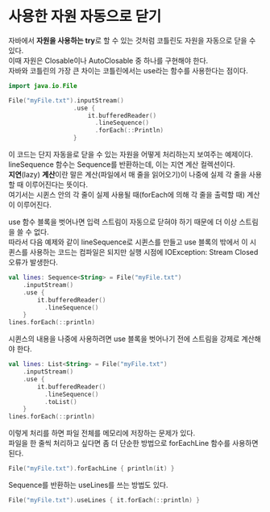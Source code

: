 # 사용한 자원 자동으로 닫기
자바에서 **자원을 사용하는 try**로 할 수 있는 것처럼 코틀린도 자원을 자동으로 닫을 수 있다.  
이때 자원은 Closable이나 AutoClosable 중 하나를 구현해야 한다.  
자바와 코틀린의 가장 큰 차이는 코틀린에서는 use라는 함수를 사용한다는 점이다.
```kotlin
import java.io.File

File("myFile.txt").inputStream()
                  .use {
                      it.bufferedReader()
                        .lineSequence()
                        .forEach(::Println)
                  }
```
이 코드는 단지 자동을로 닫을 수 있는 자원을 어떻게 처리하는지 보여주는 예제이다.  
lineSequence 함수는 Sequence를 반환하는데, 이는 지연 계산 컬렉션이다.  
**지연**(lazy) **계산**이란 말은 계산(파일에서 매 줄을 읽어오기)이 나중에 실제 각 줄을 사용할 때 이루어진다는 뜻이다.  
여기서는 시퀸스 안의 각 줄이 실제 사용될 때(forEach에 의해 각 줄을 출력할 때) 계산이 이루어진다.

use 함수 블록을 벗어나면 입력 스트림이 자동으로 닫혀야 하기 때문에 더 이상 스트림을 쓸 수 없다.  
따라서 다음 예제와 같이 lineSequence로 시퀸스를 만들고 use 블록의 밖에서 이 시퀸스를 사용하는 코드는 컴파일은 되지만 실행 시점에 IOException: Stream Closed 오류가 발생한다.
```kotlin
val lines: Sequence<String> = File("myFile.txt")
    .inputStream()
    .use {
        it.bufferedReader()
          .lineSequence()
    }
lines.forEach(::println)
```
시퀸스의 내용을 나중에 사용하려면 use 블록을 벗어나기 전에 스트림을 강제로 계산해야 한다.
```kotlin
val lines: List<String> = File("myFile.txt")
    .inputStream()
    .use {
        it.bufferedReader()
          .lineSequence()
          .toList()
    }
lines.forEach(::println)
```
이렇게 처리를 하면 파일 전체를 메모리에 저장하는 문제가 있다.  
파일을 한 줄씩 처리하고 싶다면 좀 더 단순한 방법으로 forEachLine 함수를 사용하면 된다.
```kotlin
File("myFile.txt").forEachLine { println(it) }
```
Sequence를 반환하는 useLines를 쓰는 방법도 있다.
```kotlin
File("myFile.txt").useLines { it.forEach(::println) }
```